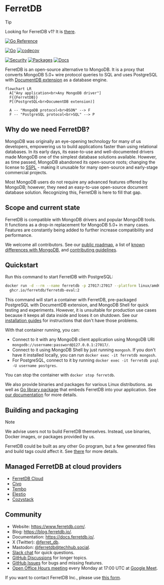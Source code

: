 # FerretDB

<!-- textlint-disable one-sentence-per-line -->

> [!TIP]
> Looking for FerretDB v1?
> It is [there](https://github.com/FerretDB/FerretDB/tree/main-v1).

<!-- textlint-enable one-sentence-per-line -->

[![Go Reference](https://pkg.go.dev/badge/github.com/FerretDB/FerretDB/v2/ferretdb.svg)](https://pkg.go.dev/github.com/FerretDB/FerretDB/v2/ferretdb)

[![Go](https://github.com/FerretDB/FerretDB/actions/workflows/go.yml/badge.svg?branch=main)](https://github.com/FerretDB/FerretDB/actions/workflows/go.yml)
[![codecov](https://codecov.io/gh/FerretDB/FerretDB/branch/main/graph/badge.svg?token=JZ56XFT3DM)](https://codecov.io/gh/FerretDB/FerretDB)

[![Security](https://github.com/FerretDB/FerretDB/actions/workflows/security.yml/badge.svg?branch=main)](https://github.com/FerretDB/FerretDB/actions/workflows/security.yml)
[![Packages](https://github.com/FerretDB/FerretDB/actions/workflows/packages.yml/badge.svg?branch=main)](https://github.com/FerretDB/FerretDB/actions/workflows/packages.yml)
[![Docs](https://github.com/FerretDB/FerretDB/actions/workflows/docs.yml/badge.svg?branch=main)](https://github.com/FerretDB/FerretDB/actions/workflows/docs.yml)

FerretDB is an open-source alternative to MongoDB.
It is a proxy that converts MongoDB 5.0+ wire protocol queries to SQL
and uses PostgreSQL with [DocumentDB extension](https://github.com/microsoft/documentdb) as a database engine.

```mermaid
flowchart LR
  A["Any application<br>Any MongoDB driver"]
  F{{FerretDB}}
  P[(PostgreSQL<br>DocumentDB extension)]

  A -- "MongoDB protocol<br>BSON" --> F
  F -- "PostgreSQL protocol<br>SQL" --> P
```

## Why do we need FerretDB?

MongoDB was originally an eye-opening technology for many of us developers,
empowering us to build applications faster than using relational databases.
In its early days, its ease-to-use and well-documented drivers made MongoDB one of the simplest database solutions available.
However, as time passed, MongoDB abandoned its open-source roots;
changing the license to [SSPL](https://www.ferretdb.com/sspl) - making it unusable for many open-source and early-stage commercial projects.

Most MongoDB users do not require any advanced features offered by MongoDB;
however, they need an easy-to-use open-source document database solution.
Recognizing this, FerretDB is here to fill that gap.

## Scope and current state

FerretDB is compatible with MongoDB drivers and popular MongoDB tools.
It functions as a drop-in replacement for MongoDB 5.0+ in many cases.
Features are constantly being added to further increase compatibility and performance.

We welcome all contributors.
See our [public roadmap](https://github.com/orgs/FerretDB/projects/2/views/1),
a list of [known differences with MongoDB](https://docs.ferretdb.io/migration/diff/),
and [contributing guidelines](CONTRIBUTING.md).

## Quickstart

Run this command to start FerretDB with PostgreSQL:

```sh
docker run -d --rm --name ferretdb -p 27017:27017 --platform linux/amd64 \
  ghcr.io/ferretdb/ferretdb-eval:2
```

This command will start a container with FerretDB, pre-packaged PostgreSQL with DocumentDB extension, and MongoDB Shell for quick testing and experiments.
However, it is unsuitable for production use cases because it keeps all data inside and loses it on shutdown.
See our [installation guides](https://docs.ferretdb.io/installation/) for instructions
that don't have those problems.

With that container running, you can:

- Connect to it with any MongoDB client application using MongoDB URI `mongodb://username:password@127.0.0.1:27017/`.
- Connect to it using MongoDB Shell by just running `mongosh`.
  If you don't have it installed locally, you can run `docker exec -it ferretdb mongosh`.
- For PostgreSQL, connect to it by running `docker exec -it ferretdb psql -U username postgres`.

You can stop the container with `docker stop ferretdb`.

We also provide binaries and packages for various Linux distributions.
as well as [Go library package](https://pkg.go.dev/github.com/FerretDB/FerretDB/v2/ferretdb)
that embeds FerretDB into your application.
See [our documentation](https://docs.ferretdb.io/installation/) for more details.

## Building and packaging

<!-- textlint-disable one-sentence-per-line -->

> [!NOTE]
> We advise users not to build FerretDB themselves.
> Instead, use binaries, Docker images, or packages provided by us.

<!-- textlint-enable one-sentence-per-line -->

FerretDB could be built as any other Go program,
but a few generated files and build tags could affect it.
See [there](https://pkg.go.dev/github.com/FerretDB/FerretDB/v2/build/version) for more details.

## Managed FerretDB at cloud providers

- [FerretDB Cloud](https://cloud.ferretdb.com/)
- [Civo](https://www.civo.com/marketplace/FerretDB)
- [Tembo](https://tembo.io/docs/tembo-stacks/mongo-alternative)
- [Elestio](https://elest.io/open-source/ferretdb)
- [Cozystack](https://cozystack.io/docs/components/#managed-ferretdb)

## Community

- Website: https://www.ferretdb.com/.
- Blog: https://blog.ferretdb.io/.
- Documentation: https://docs.ferretdb.io/.
- X (Twitter): [@ferret_db](https://x.com/ferret_db).
- Mastodon: [@ferretdb@techhub.social](https://techhub.social/@ferretdb).
- [Slack chat](https://slack.ferretdb.io/) for quick questions.
- [GitHub Discussions](https://github.com/FerretDB/FerretDB/discussions) for longer topics.
- [GitHub Issues](https://github.com/FerretDB/FerretDB/issues) for bugs and missing features.
- [Open Office Hours meeting](https://calendar.google.com/calendar/event?action=TEMPLATE&tmeid=NGhrZTA5dXZ0MzQzN2gyaGVtZmx2aWxmN2pfMjAyNDA0MDhUMTcwMDAwWiBjX24zN3RxdW9yZWlsOWIwMm0wNzQwMDA3MjQ0QGc&tmsrc=c_n37tquoreil9b02m0740007244%40group.calendar.google.com&scp=ALL)
  every Monday at 17:00 UTC at [Google Meet](https://meet.google.com/mcb-arhw-qbq).

If you want to contact FerretDB Inc., please use [this form](https://www.ferretdb.com/contact/).

